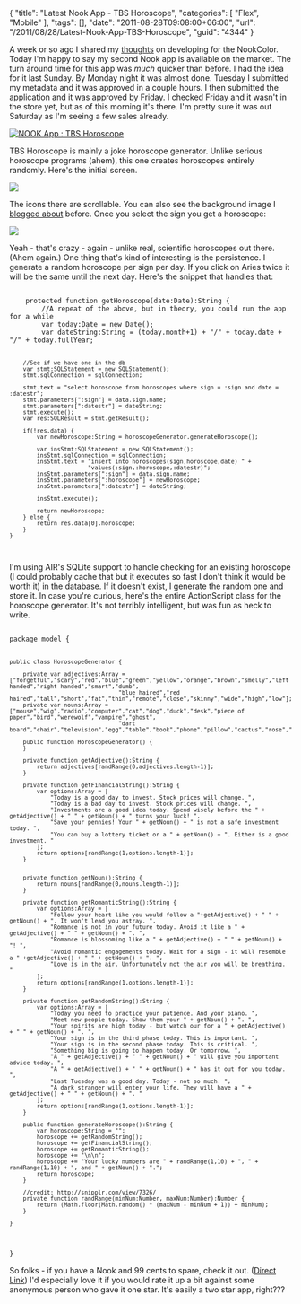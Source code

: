 {
	"title": "Latest Nook App - TBS Horoscope",
	"categories": [
		"Flex",
		"Mobile"
	],
	"tags": [],
	"date": "2011-08-28T09:08:00+06:00",
	"url": "/2011/08/28/Latest-Nook-App-TBS-Horoscope",
	"guid": "4344"
}

A week or so ago I shared my <a href="http://www.raymondcamden.com/index.cfm/2011/8/19/Thoughts-on-developing-for-the-Nook">thoughts</a> on developing for the NookColor. Today I'm happy to say my second Nook app is available on the market. The turn around time for this app was <i>much</i> quicker than before. I had the idea for it last Sunday. By Monday night it was almost done. Tuesday I submitted my metadata and it was approved in a couple hours. I then submitted the application and it was approved by Friday. I checked Friday and it wasn't in the store yet, but as of this morning it's there. I'm pretty sure it was out Saturday as I'm seeing a few sales already.
<!--more-->
<p/>

<!-- Begin NOOK App Badge : TBS Horoscope --><a href="https://nookdeveloper.barnesandnoble.com/tools/dev/linkManager/2940043858320" target="_new"><img src="https://nookdeveloper.barnesandnoble.com/tools/dev/badge/2940043858320" alt="NOOK App : TBS Horoscope" /></a><!-- End NOOK App Badge -->

<p/>

TBS Horoscope is mainly a joke horoscope generator. Unlike serious horoscope programs (ahem), this one creates horoscopes entirely randomly. Here's the initial screen.

<p/>

<img src="http://www.coldfusionjedi.com/images/ScreenClip165.png" />

<p/>

The icons there are scrollable. You can also see the background image I <a href="http://www.coldfusionjedi.com/index.cfm/2011/8/24/Using-a-background-with-a-Flex-Mobile-project">blogged about</a> before. Once you select the sign you get a horoscope:

<p/>

<img src="http://www.coldfusionjedi.com/images/ScreenClip167.png" />
<p/>

Yeah - that's crazy - again - unlike real, scientific horoscopes out there. (Ahem again.) One thing that's kind of interesting is the persistence. I generate a random horoscope per sign per day. If you click on Aries twice it will be the same until the next day. Here's the snippet that handles that:

<p/>

<code>
	protected function getHoroscope(date:Date):String {
		//A repeat of the above, but in theory, you could run the app for a while
		var today:Date = new Date();
		var dateString:String = (today.month+1) + "/" + today.date + "/" + today.fullYear;

		//See if we have one in the db
		var stmt:SQLStatement = new SQLStatement();
		stmt.sqlConnection = sqlConnection;
		
		stmt.text = "select horoscope from horoscopes where sign = :sign and date = :datestr";
		stmt.parameters[":sign"] = data.sign.name;
		stmt.parameters[":datestr"] = dateString;
		stmt.execute();
		var res:SQLResult = stmt.getResult();

		if(!res.data) {
			var newHoroscope:String = horoscopeGenerator.generateHoroscope();

			var insStmt:SQLStatement = new SQLStatement();
			insStmt.sqlConnection = sqlConnection;
			insStmt.text = "insert into horoscopes(sign,horoscope,date) " + 
						   "values(:sign,:horoscope,:datestr)";
			insStmt.parameters[":sign"] = data.sign.name;
			insStmt.parameters[":horoscope"] = newHoroscope;
			insStmt.parameters[":datestr"] = dateString;
			
			insStmt.execute();

			return newHoroscope;
		} else {
			return res.data[0].horoscope;
		}
	}
</code>

<p/>

I'm using AIR's SQLite support to handle checking for an existing horoscope (I could probably cache that but it executes so fast I don't think it would be worth it) in the database. If it doesn't exist, I generate the random one and store it. In case you're curious, here's the entire ActionScript class for the horoscope generator. It's not terribly intelligent, but was fun as heck to write.

<p/>

<code>
package model {

	public class HoroscopeGenerator {

		private var adjectives:Array = ["forgetful","scary","red","blue","green","yellow","orange","brown","smelly","left handed","right handed","smart","dumb",
									"blue haired","red haired","tall","short","fat","thin","remote","close","skinny","wide","high","low"];
		private var nouns:Array = ["mouse","wig","radio","computer","cat","dog","duck","desk","piece of paper","bird","werewolf","vampire","ghost",
									"dart board","chair","television","egg","table","book","phone","pillow","cactus","rose","hat","airplane"];
		
		public function HoroscopeGenerator() {
		}

		private function getAdjective():String {
			return adjectives[randRange(0,adjectives.length-1)];
		}

		private function getFinancialString():String {
			var options:Array = [
				"Today is a good day to invest. Stock prices will change. ",
				"Today is a bad day to invest. Stock prices will change. ",
				"Investments are a good idea today. Spend wisely before the " + getAdjective() + " " + getNoun() + " turns your luck! ",
				"Save your pennies! Your " + getNoun() + " is not a safe investment today. ",
				"You can buy a lottery ticket or a " + getNoun() + ". Either is a good investment. "
			];
			return options[randRange(1,options.length-1)];
		}
		

		private function getNoun():String {
			return nouns[randRange(0,nouns.length-1)];
		}

		private function getRomanticString():String {
			var options:Array = [
				"Follow your heart like you would follow a "+getAdjective() + " " + getNoun() + ". It won't lead you astray. ",
				"Romance is not in your future today. Avoid it like a " + getAdjective() + " " + getNoun() + ". ",
				"Romance is blossoming like a " + getAdjective() + " " + getNoun() + "! ",
				"Avoid romantic engagements today. Wait for a sign - it will resemble a " +getAdjective() + " " + getNoun() + ". ",
				"Love is in the air. Unfortunately not the air you will be breathing. "
			];
			return options[randRange(1,options.length-1)];
		}

		private function getRandomString():String {
			var options:Array = [
				"Today you need to practice your patience. And your piano. ",
				"Meet new people today. Show them your " + getNoun() + ". ",
				"Your spirits are high today - but watch our for a " + getAdjective() + " " + getNoun() + ". ",
				"Your sign is in the third phase today. This is important. ",
				"Your sign is in the second phase today. This is critical. ",
				"Something big is going to happen today. Or tomorrow. ",
				"A " + getAdjective() + " " + getNoun() + " will give you important advice today. ",
				"A " + getAdjective() + " " + getNoun() + " has it out for you today. ",
				"Last Tuesday was a good day. Today - not so much. ",
				"A dark stranger will enter your life. They will have a " + getAdjective() + " " + getNoun() + ". "
			];
			return options[randRange(1,options.length-1)];
		}
		
		public function generateHoroscope():String {
			var horoscope:String = "";
			horoscope += getRandomString();
			horoscope += getFinancialString();
			horoscope += getRomanticString();
			horoscope += "\n\n";
			horoscope += "Your lucky numbers are " + randRange(1,10) + ", " + randRange(1,10) + ", and " + getNoun() + ".";
			return horoscope;
		}
	
		//credit: http://snipplr.com/view/7326/
		private function randRange(minNum:Number, maxNum:Number):Number {
			return (Math.floor(Math.random() * (maxNum - minNum + 1)) + minNum);
		}
		
	}
}
</code>

<p>

So folks - if you have a Nook and 99 cents to spare, check it out. (<a href="http://search.barnesandnoble.com/TBS-Horoscope/Raymond-Camden/e/2940043858320">Direct Link</a>) I'd especially love it if you would rate it up a bit against some anonymous person who gave it one star. It's easily a two star app, right???